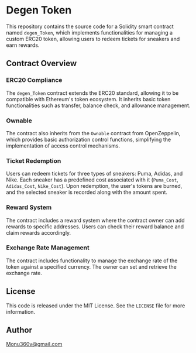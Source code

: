 # Degen Token 

This repository contains the source code for a Solidity smart contract named `degen_Token`, which implements functionalities for managing a custom ERC20 token, allowing users to redeem tickets for sneakers and earn rewards.

## Contract Overview

### ERC20 Compliance

The `degen_Token` contract extends the ERC20 standard, allowing it to be compatible with Ethereum's token ecosystem. It inherits basic token functionalities such as transfer, balance check, and allowance management.

### Ownable

The contract also inherits from the `Ownable` contract from OpenZeppelin, which provides basic authorization control functions, simplifying the implementation of access control mechanisms.

### Ticket Redemption

Users can redeem tickets for three types of sneakers: Puma, Adidas, and Nike. Each sneaker has a predefined cost associated with it (`Puma_Cost`, `Adidas_Cost`, `Nike_Cost`). Upon redemption, the user's tokens are burned, and the selected sneaker is recorded along with the amount spent.

### Reward System

The contract includes a reward system where the contract owner can add rewards to specific addresses. Users can check their reward balance and claim rewards accordingly.

### Exchange Rate Management

The contract includes functionality to manage the exchange rate of the token against a specified currency. The owner can set and retrieve the exchange rate.


## License

This code is released under the MIT License. See the `LICENSE` file for more information.

## Author

Monu360v@gmail.com
